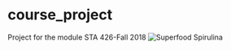 # course_project
Project for the module  STA 426-Fall 2018
![Superfood Spirulina](https://previews.123rf.com/images/setory/setory1708/setory170800042/84705400-spirulina-vector-icon-.jpg)
